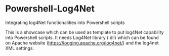 # Powershell-Log4Net
Integrating log4Net functionalities into Powershell scripts

This is a showcase which can be used as template to put log4Net capability into Powershell scripts. It needs Log4Net library (.dll) which can be found on Apache website (https://logging.apache.org/log4net/) and the log4net XML settings.


